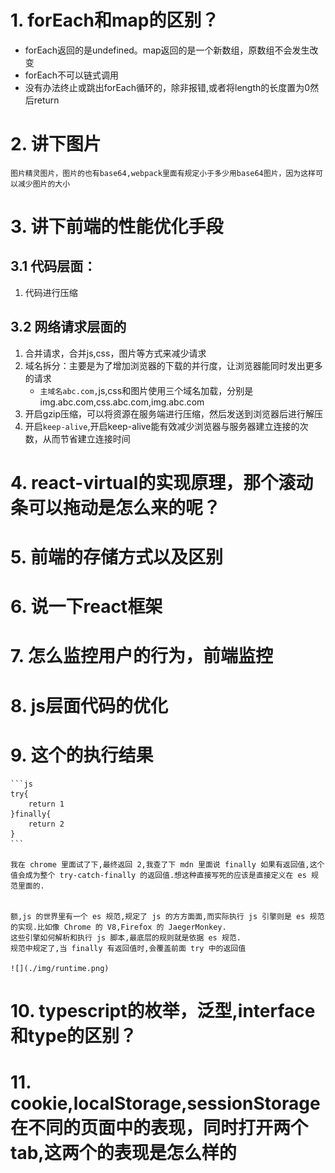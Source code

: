 # 1. forEach和map的区别？
 * forEach返回的是undefined。map返回的是一个新数组，原数组不会发生改变
 * forEach不可以链式调用
 * 没有办法终止或跳出forEach循环的，除非报错,或者将length的长度置为0然后return
# 2. 讲下图片
    图片精灵图片，图片的也有base64,webpack里面有规定小于多少用base64图片，因为这样可以减少图片的大小
# 3. 讲下前端的性能优化手段
## 3.1 代码层面：
1. 代码进行压缩
## 3.2 网络请求层面的
1. 合并请求，合并js,css，图片等方式来减少请求
2. 域名拆分：主要是为了增加浏览器的下载的并行度，让浏览器能同时发出更多的请求
    * `主域名abc.com,`js,css和图片使用三个域名加载，分别是img.abc.com,css.abc.com,img.abc.com
3. 开启gzip压缩，可以将资源在服务端进行压缩，然后发送到浏览器后进行解压
4. 开启`keep-alive`,开启keep-alive能有效减少浏览器与服务器建立连接的次数，从而节省建立连接时间
# 4. react-virtual的实现原理，那个滚动条可以拖动是怎么来的呢？
# 5. 前端的存储方式以及区别
# 6. 说一下react框架
# 7. 怎么监控用户的行为，前端监控
# 8. js层面代码的优化
# 9. 这个的执行结果
    ```js
    try{
        return 1
    }finally{
        return 2 
    }
    ```

    我在 chrome 里面试了下,最终返回 2,我查了下 mdn 里面说 finally 如果有返回值,这个值会成为整个 try-catch-finally 的返回值.想这种直接写死的应该是直接定义在 es 规范里面的.


    额,js 的世界里有一个 es 规范,规定了 js 的方方面面,而实际执行 js 引擎则是 es 规范的实现.比如像 Chrome 的 V8,Firefox 的 JaegerMonkey.
    这些引擎如何解析和执行 js 脚本,最底层的规则就是依据 es 规范.
    规范中规定了,当 finally 有返回值时,会覆盖前面 try 中的返回值

    ![](./img/runtime.png)
# 10. typescript的枚举，泛型,interface和type的区别？
# 11. cookie,localStorage,sessionStorage在不同的页面中的表现，同时打开两个tab,这两个的表现是怎么样的